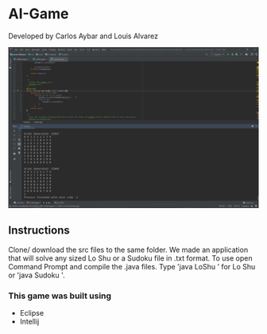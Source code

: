 # AI-Game
Developed by Carlos Aybar and Louis Alvarez

![Sudoku](https://github.com/carlosaybar/AI-Game/blob/master/sudokuimg.jpg?raw=true)

## Instructions
Clone/ download the src files to the same folder. We made an application that will solve any sized Lo Shu or a Sudoku file in .txt format.
To use open Command Prompt and compile the .java files. Type 'java LoShu <Lo Shu txt file location>' for Lo Shu or 'java Sudoku <Sudoku txt file location>'.
  
### This game was built using

* Eclipse
* Intellij
 
